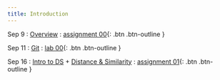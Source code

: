 ```yaml
---
title: Introduction
---
```


Sep 9 
: [Overview](https://github.com/gallettilance/CS506-Fall2024/raw/main/lecture_00/00_CS_506_Overview.pdf) 
  : [assignment 00](../assignments/assignment0){: .btn .btn-outline }

Sep 11 
: [Git](https://github.com/gallettilance/CS506-Fall2024/raw/main/lecture_01/01_Git.pdf) 
  : [lab 00](https://github.com/Chris210634/CS506-Lab0){: .btn .btn-outline }

Sep 16
: [Intro to DS](https://github.com/gallettilance/CS506-Fall2024/raw/main/lecture_03/03_Introduction.pdf) + [Distance & Similarity](https://github.com/gallettilance/CS506-Fall2024/raw/main/lecture_04/04_Distance_%26_Similarity.pdf) 
  : [assignment 01](#){: .btn .btn-outline } 

